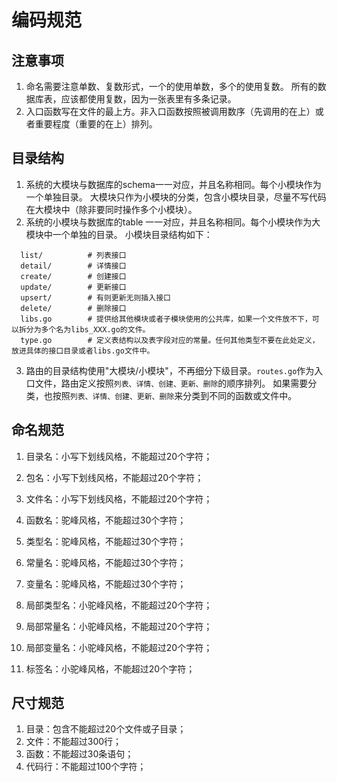 # 编码规范

## 注意事项
1. 命名需要注意单数、复数形式，一个的使用单数，多个的使用复数。
   所有的数据库表，应该都使用复数，因为一张表里有多条记录。
2. 入口函数写在文件的最上方。非入口函数按照被调用数序（先调用的在上）或者重要程度（重要的在上）排列。

## 目录结构
1. 系统的大模块与数据库的schema一一对应，并且名称相同。每个小模块作为一个单独目录。
  大模块只作为小模块的分类，包含小模块目录，尽量不写代码在大模块中（除非要同时操作多个小模块）。
2. 系统的小模块与数据库的table 一一对应，并且名称相同。每个小模块作为大模块中一个单独的目录。
  小模块目录结构如下：
```
  list/          # 列表接口
  detail/        # 详情接口
  create/        # 创建接口
  update/        # 更新接口
  upsert/        # 有则更新无则插入接口
  delete/        # 删除接口
  libs.go        # 提供给其他模块或者子模块使用的公共库，如果一个文件放不下，可以拆分为多个名为libs_XXX.go的文件。
  type.go        # 定义表结构以及表字段对应的常量。任何其他类型不要在此处定义，放进具体的接口目录或者libs.go文件中。
```

3. 路由的目录结构使用"大模块/小模块"，不再细分下级目录。`routes.go`作为入口文件，路由定义按照`列表、详情、创建、更新、删除`的顺序排列。
  如果需要分类，也按照`列表、详情、创建、更新、删除`来分类到不同的函数或文件中。

## 命名规范
1. 目录名：小写下划线风格，不能超过20个字符；
2. 包名：小写下划线风格，不能超过20个字符；
3. 文件名：小写下划线风格，不能超过20个字符；

4. 函数名：驼峰风格，不能超过30个字符；
5. 类型名：驼峰风格，不能超过30个字符；
6. 常量名：驼峰风格，不能超过30个字符；
7. 变量名：驼峰风格，不能超过30个字符；

8. 局部类型名：小驼峰风格，不能超过20个字符；
9. 局部常量名：小驼峰风格，不能超过20个字符；
10. 局部变量名：小驼峰风格，不能超过20个字符；
11. 标签名：小驼峰风格，不能超过20个字符；

## 尺寸规范
1. 目录：包含不能超过20个文件或子目录；
2. 文件：不能超过300行；
3. 函数：不能超过30条语句；
4. 代码行：不能超过100个字符；



